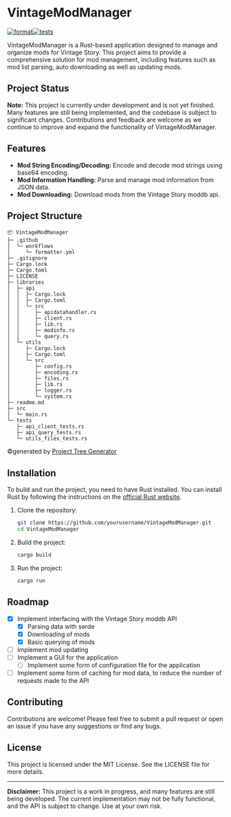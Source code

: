 # VintageModManager

[![format](https://github.com/HollowNumber/VintageModManager/actions/workflows/formatter.yml/badge.svg)](https://github.com/HollowNumber/VintageModManager/actions/workflows/formatter.yml)[![tests](https://github.com/HollowNumber/VintageModManager/actions/workflows/test.yml/badge.svg)](https://github.com/HollowNumber/VintageModManager/actions/workflows/test.yml)

VintageModManager is a Rust-based application designed to manage and organize mods for Vintage Story. This project aims
to provide a comprehensive solution for mod management, including features such as mod list parsing, auto downloading as
well as updating mods. 

## Project Status

**Note:** This project is currently under development and is not yet finished. Many features are still being
implemented, and the codebase is subject to significant changes. Contributions and feedback are welcome as we continue
to improve and expand the functionality of VintageModManager.

## Features

- **Mod String Encoding/Decoding:** Encode and decode mod strings using base64 encoding.
- **Mod Information Handling:** Parse and manage mod information from JSON data.
- **Mod Downloading:** Download mods from the Vintage Story moddb api.

## Project Structure

```
📦 VintageModManager
├─ .github
│  └─ workflows
│     └─ formatter.yml
├─ .gitignore
├─ Cargo.lock
├─ Cargo.toml
├─ LICENSE
├─ libraries
│  ├─ api
│  │  ├─ Cargo.lock
│  │  ├─ Cargo.toml
│  │  └─ src
│  │     ├─ apidatahandler.rs
│  │     ├─ client.rs
│  │     ├─ lib.rs
│  │     ├─ modinfo.rs
│  │     └─ query.rs
│  └─ utils
│     ├─ Cargo.lock
│     ├─ Cargo.toml
│     └─ src
│        ├─ config.rs
│        ├─ encoding.rs
│        ├─ files.rs
│        ├─ lib.rs
│        ├─ logger.rs
│        └─ system.rs
├─ readme.md
├─ src
│  └─ main.rs
└─ tests
   ├─ api_client_tests.rs
   ├─ api_query_tests.rs
   └─ utils_files_tests.rs
```
©generated by [Project Tree Generator](https://woochanleee.github.io/project-tree-generator)

## Installation

To build and run the project, you need to have Rust installed. You can install Rust by following the instructions on
the [official Rust website](https://www.rust-lang.org/).

1. Clone the repository:
    ```sh
    git clone https://github.com/yourusername/VintageModManager.git
    cd VintageModManager
    ```

2. Build the project:
    ```sh
    cargo build
    ```

3. Run the project:
    ```sh
    cargo run
    ```

## Roadmap

- [x] Implement interfacing with the Vintage Story moddb API
  - [x] Parsing data with serde
  - [x] Downloading of mods
  - [x] Basic querying of mods
- [ ] Implement mod updating
- [ ] Implement a GUI for the application
  - [ ] Implement some form of configuration file for the application
- [ ] Implement some form of caching for mod data, to reduce the number of requests made to the API

## Contributing

Contributions are welcome! Please feel free to submit a pull request or open an issue if you have any suggestions or
find any bugs.

## License

This project is licensed under the MIT License. See the LICENSE file for more details.

---

**Disclaimer:** This project is a work in progress, and many features are still being developed. The current
implementation may not be fully functional, and the API is subject to change. Use at your own risk.
